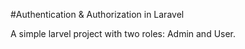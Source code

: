 #Authentication & Authorization in Laravel

A simple larvel project with two roles: Admin and User.
